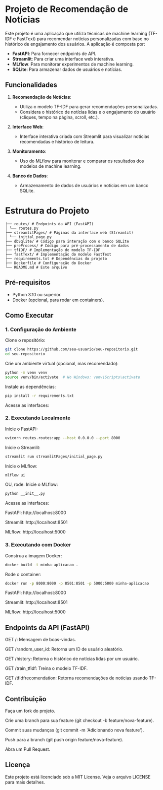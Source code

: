 # Projeto de Recomendação de Notícias

Este projeto é uma aplicação que utiliza técnicas de machine learning (TF-IDF e FastText) para recomendar notícias personalizadas com base no histórico de engajamento dos usuários. A aplicação é composta por:

- **FastAPI**: Para fornecer endpoints de API.
- **Streamlit**: Para criar uma interface web interativa.
- **MLflow**: Para monitorar experimentos de machine learning.
- **SQLite**: Para armazenar dados de usuários e notícias.

## Funcionalidades

1. **Recomendação de Notícias**:
   - Utiliza o modelo TF-IDF para gerar recomendações personalizadas.
   - Considera o histórico de notícias lidas e o engajamento do usuário (cliques, tempo na página, scroll, etc.).

2. **Interface Web**:
   - Interface interativa criada com Streamlit para visualizar notícias recomendadas e histórico de leitura.

3. **Monitoramento**:
   - Uso do MLflow para monitorar e comparar os resultados dos modelos de machine learning.

4. **Banco de Dados**:
   - Armazenamento de dados de usuários e notícias em um banco SQLite.

# Estrutura do Projeto
```
├── routes/ # Endpoints da API (FastAPI)
│ └── routes.py
├── streamlitPages/ # Páginas da interface web (Streamlit)
│ └── initial_page.py
├── dbSqlite/ # Código para interação com o banco SQLite
├── preProcess/ # Código para pré-processamento de dados
├── tfIDF/ # Implementação do modelo TF-IDF
├── fastText/ # Implementação do modelo FastText
├── requirements.txt # Dependências do projeto
├── Dockerfile # Configuração do Docker
└── README.md # Este arquivo
```

## Pré-requisitos

- Python 3.10 ou superior.
- Docker (opcional, para rodar em containers).

## Como Executar

### 1. Configuração do Ambiente

Clone o repositório:
```bash
git clone https://github.com/seu-usuario/seu-repositorio.git
cd seu-repositorio
```

Crie um ambiente virtual (opcional, mas recomendado):
```bash
python -m venv venv
source venv/bin/activate  # No Windows: venv\Scripts\activate
```

Instale as dependências:
```bash
pip install -r requirements.txt
```
Acesse as interfaces:

### 2. Executando Localmente
Inicie o FastAPI:

```bash
uvicorn routes.routes:app --host 0.0.0.0 --port 8000
```

Inicie o Streamlit:
```bash
streamlit run streamlitPages/initial_page.py
```
Inicie o MLflow:
```bash
mlflow ui
```

OU, rode:
Inicie o MLflow:
```bash
python __init__.py
```

Acesse as interfaces:

FastAPI: http://localhost:8000

Streamlit: http://localhost:8501

MLflow: http://localhost:5000

### 3. Executando com Docker
Construa a imagem Docker:

```bash
docker build -t minha-aplicacao .
```
Rode o container:
```bash
docker run -p 8000:8000 -p 8501:8501 -p 5000:5000 minha-aplicacao
```

FastAPI: http://localhost:8000

Streamlit: http://localhost:8501

MLflow: http://localhost:5000

## Endpoints da API (FastAPI)
GET /: Mensagem de boas-vindas.

GET /random_user_id: Retorna um ID de usuário aleatório.

GET /history: Retorna o histórico de notícias lidas por um usuário.

GET /train_tfidf: Treina o modelo TF-IDF.

GET /tfidfrecomendation: Retorna recomendações de notícias usando TF-IDF.

## Contribuição
Faça um fork do projeto.

Crie uma branch para sua feature (git checkout -b feature/nova-feature).

Commit suas mudanças (git commit -m 'Adicionando nova feature').

Push para a branch (git push origin feature/nova-feature).

Abra um Pull Request.

## Licença
Este projeto está licenciado sob a MIT License. Veja o arquivo LICENSE para mais detalhes.
